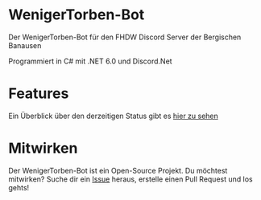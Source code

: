 # WenigerTorben-Bot
Der WenigerTorben-Bot für den FHDW Discord Server der Bergischen Banausen

Programmiert in C# mit .NET 6.0 und Discord.Net

# Features
Ein Überblick über den derzeitigen Status gibt es [hier zu sehen](https://github.com/Kitt3120/WenigerTorben-Bot/projects/1)

# Mitwirken
Der WenigerTorben-Bot ist ein Open-Source Projekt.
Du möchtest mitwirken?
Suche dir ein [Issue](https://github.com/Kitt3120/WenigerTorben-Bot/issues) heraus, erstelle einen Pull Request und los gehts!
